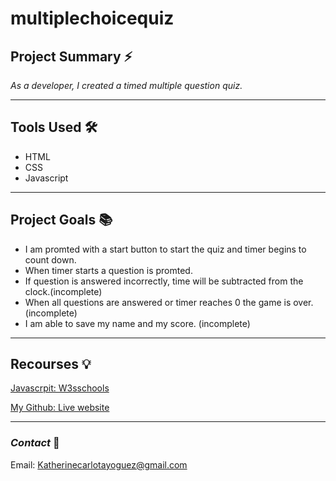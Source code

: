 # multiplechoicequiz

## **Project Summary** ⚡️

_As a developer, I created a timed multiple question quiz._

__________________________________________________________________________________________________________________________________________________

## **Tools Used** 🛠️

* HTML
* CSS
* Javascript

___________________________________________________________________________________________________________________________________________________

## **Project Goals** 📚

* I am promted with a start button to start the quiz and timer begins to count down.
* When timer starts a question is promted.
* If question is answered incorrectly, time will be subtracted from the clock.(incomplete)
* When all questions are answered or timer reaches 0 the game is over.(incomplete)
* I am able to save my name and my score. (incomplete)

___________________________________________________________________________________________________________________________________________________


## **Recourses** 💡
[ Javascrpit: W3sschools](https://www.w3schools.com/)

[My Github: Live website](https://katherineyoguez.github.io/multiplechoicequiz/)

___________________________________________________________________________________________________________________________________________________

### _Contact_ 📇

Email: Katherinecarlotayoguez@gmail.com